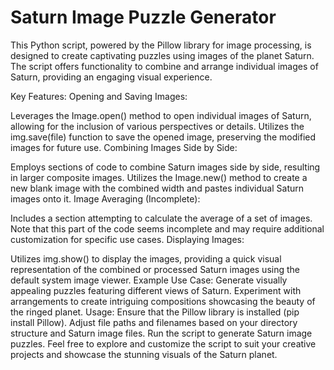 # Saturn Image Puzzle Generator

This Python script, powered by the Pillow library for image processing, is designed to create captivating puzzles using images of the planet Saturn. The script offers functionality to combine and arrange individual images of Saturn, providing an engaging visual experience.

Key Features:
Opening and Saving Images:

Leverages the Image.open() method to open individual images of Saturn, allowing for the inclusion of various perspectives or details.
Utilizes the img.save(file) function to save the opened image, preserving the modified images for future use.
Combining Images Side by Side:

Employs sections of code to combine Saturn images side by side, resulting in larger composite images.
Utilizes the Image.new() method to create a new blank image with the combined width and pastes individual Saturn images onto it.
Image Averaging (Incomplete):

Includes a section attempting to calculate the average of a set of images. Note that this part of the code seems incomplete and may require additional customization for specific use cases.
Displaying Images:

Utilizes img.show() to display the images, providing a quick visual representation of the combined or processed Saturn images using the default system image viewer.
Example Use Case:
Generate visually appealing puzzles featuring different views of Saturn.
Experiment with arrangements to create intriguing compositions showcasing the beauty of the ringed planet.
Usage:
Ensure that the Pillow library is installed (pip install Pillow).
Adjust file paths and filenames based on your directory structure and Saturn image files.
Run the script to generate Saturn image puzzles.
Feel free to explore and customize the script to suit your creative projects and showcase the stunning visuals of the Saturn planet.

